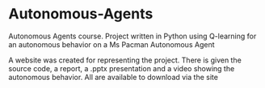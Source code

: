 # Autonomous-Agents
Autonomous Agents course. Project written in Python using Q-learning for an autonomous behavior on a Ms Pacman Autonomous Agent

A website was created for representing the project. There is given the source code, a report, a .pptx presentation and a video showing the autonomous behavior.
All are available to download via the site
